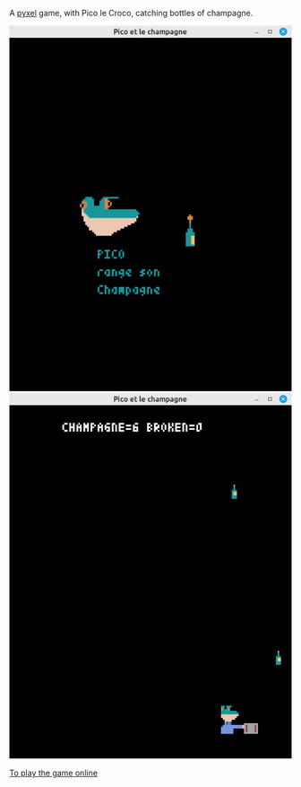A [pyxel](https://github.com/kitao/pyxel) game, with Pico le Croco, catching bottles of champagne.

![](./images/champyxel-begin.png)
![Playing the Game](./images/playing.png)


[To play the game online](https://kitao.github.io/pyxel/wasm/launcher/?run=cryptax.champyxel.pico)
